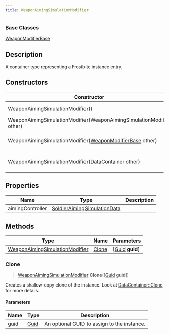 ```yaml
---
title: WeaponAimingSimulationModifier
---
```

### Base Classes

[WeaponModifierBase](/vext/ref/fb/weaponmodifierbase/)

## Description

A container type representing a Frostbite instance entry.

## Constructors

| Constructor                                                                               | Description                                                                                                                                         |
| ----------------------------------------------------------------------------------------- | --------------------------------------------------------------------------------------------------------------------------------------------------- |
| WeaponAimingSimulationModifier()                                                          | Create a new instance of this container type.                                                                                                       |
| WeaponAimingSimulationModifier(WeaponAimingSimulationModifier other)                      | Create a reference copy of an instance of the same type.                                                                                            |
| WeaponAimingSimulationModifier([WeaponModifierBase](/vext/ref/fb/weaponmodifierbase/) other)            | Upcast an instance of type [WeaponModifierBase](/vext/ref/fb/weaponmodifierbase/) to [WeaponAimingSimulationModifier](/vext/ref/fb/weaponaimingsimulationmodifier/).            |
| WeaponAimingSimulationModifier([DataContainer](/vext/ref/shared/class/datacontainer) other) | Upcast an instance of type [DataContainer](/vext/ref/shared/class/datacontainer) to [WeaponAimingSimulationModifier](/vext/ref/fb/weaponaimingsimulationmodifier/). |

## Properties

| Name             | Type                                                       | Description |
| ---------------- | ---------------------------------------------------------- | ----------- |
| aimingController | [SoldierAimingSimulationData](/vext/ref/fb/soldieraimingsimulationdata/) |             |

## Methods

| Type                                                             | Name            | Parameters                                     |
| ---------------------------------------------------------------- | --------------- | ---------------------------------------------- |
| [WeaponAimingSimulationModifier](/vext/ref/fb/weaponaimingsimulationmodifier/) | [Clone](#clone) | \[[Guid](/vext/ref/shared/class/guid) **guid**\] |

### Clone

> [WeaponAimingSimulationModifier](/vext/ref/fb/weaponaimingsimulationmodifier/) **Clone**(\[[Guid](/vext/ref/shared/class/guid) **guid**\])

Creates a shallow-copy clone of the instance. Look at [DataContainer::Clone](/vext/ref/shared/class/datacontainer#clone) for more details.

#### Parameters

| Name | Type         | Description                                 |
| ---- | ------------ | ------------------------------------------- |
| guid | [Guid](/vext/ref/shared/class/guid/) | An optional GUID to assign to the instance. |
